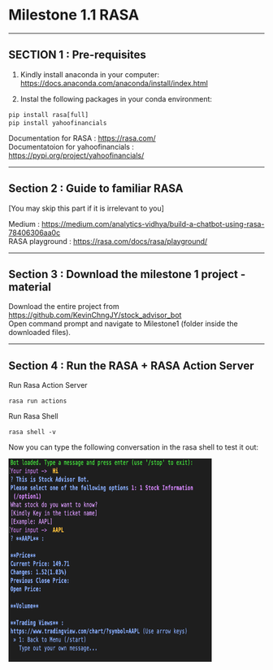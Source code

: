 # Milestone 1.1 RASA

---

## SECTION 1 : Pre-requisites

1) Kindly install anaconda in your computer:
https://docs.anaconda.com/anaconda/install/index.html

2) Instal the following packages in your conda environment:
```
pip install rasa[full]
pip install yahoofinancials
```

Documentation for RASA : https://rasa.com/ <br>
Documentatoion for yahoofinancials : https://pypi.org/project/yahoofinancials/ <br>

---

## Section 2 : Guide to familiar RASA
[You may skip this part if it is irrelevant to you]

Medium : https://medium.com/analytics-vidhya/build-a-chatbot-using-rasa-78406306aa0c <br>
RASA playground : https://rasa.com/docs/rasa/playground/

---

## Section 3 : Download the milestone 1 project - material

Download the entire project from https://github.com/KevinChngJY/stock_advisor_bot <br>
Open command prompt and navigate to Milestone1 (folder inside the downloaded files). <br>

---

## Section 4 : Run the RASA + RASA Action Server

Run Rasa Action Server
```
rasa run actions
```

Run Rasa Shell
```
rasa shell -v
```

Now you can type the following conversation in the rasa shell to test it out:

<img src="https://github.com/KevinChngJY/stock_advisor_bot/blob/main/Image/Chat1.png" width="400" height="400"
     style="float: left; margin-right: 0px;" />
